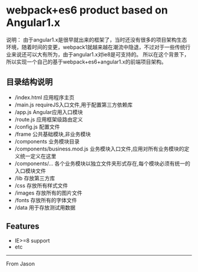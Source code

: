 # webpack+es6 product based on Angular1.x
说明：
  由于angular1.x是很早就出来的框架了，当时还没有很多的项目架构生态环境，随着时间的变更，webpack1就越来越在潮流中隐退，不过对于一些传统行业来说还可以大有所为，由于angular1.x对ie8是可支持的。
  所以在这个背景下，所以实现一个自己的基于webpack+es6+angular1.x的前端项目架构。
## 目录结构说明
* /index.html   应用程序主页
* /main.js  requireJS入口文件,用于配置第三方依赖库
* /app.js   Angular应用入口模块
* /route.js 应用框架级路由定义
* /config.js    配置文件
* /frame    公共基础模块,非业务模块
* /components   业务模块目录 
* /components/business.mod.js   业务模块入口文件,应用对所有业务模块的定义统一定义在这里
* /components/...               各个业务模块以独立文件夹形式存在,每个模块必须有统一的入口模块文件
* /lib      存放第三方库
* /css      存放所有样式文件
* /images   存放所有的图片文件
* /fonts    存放所有的字体文件
* /data     用于存放测试用数据

## Features
* IE>=8 support
* etc
-------------
From Jason
